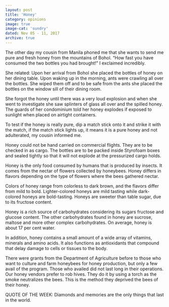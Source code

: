 ```yaml
---
layout: post
title: 'Honey'
category: opinions
image: true
image-cat: 'sundry'
dated: Nov 05 - 11, 2017
archive: true
---
```


The other day my cousin from Manila phoned me that she wants to send me pure and fresh honey from the mountains of Bohol.
“How fast you have consumed the two bottles you had brought!” I exclaimed incredibly.

She related: Upon her arrival from Bohol she placed the bottles of honey on her dining table. Upon waking up in the morning, ants were crawling all over the bottles. She wiped them off and to be safe from the ants she placed the bottles on the window sill of their dining room. 

She forgot the honey until there was a very loud explosion and when she went to investigate she saw splinters of glass all over and the spilled honey. The guards of her condominium told her honey explodes if exposed to sunlight when placed on airtight containers.

To test if the honey is really pure, dip a match stick onto it and strike it with the match, if the match stick lights up, it means it is a pure honey and not adulterated, my cousin informed me.

Honey could not be hand carried on commercial flights. They are to be checked in as cargo. The bottles are to be packed inside Styrofoam boxes and sealed tightly so that it will not explode at the pressurized cargo holds.

Honey is the only food consumed by humans that is produced by insects. It comes from the nectar of flowers collected by honeybees. Honey differs in flavors depending on the type of flowers where the bees gathered nectar.

Colors of honey range from colorless to dark brown, and the flavors differ from mild to bold. Lighter-colored honeys are mild tasting while dark-colored honeys are bold-tasting. Honeys are sweeter than table sugar, due to its fructose content.

Honey is a rich source of carbohydrates considering its sugars fructose and glucose content. The other carbohydrates found in honey are sucrose, maltose and more other complex carbohydrates. On average, honey is about 17 per cent water.

In addition, honey contains a small amount of a wide array of vitamins, minerals and amino acids. It also functions as antioxidants that compound that delay damage to cells or tissues to the body.

There were grants from the Department of Agriculture before to those who want to culture and farm honeybees for honey production, but only a few avail of the program. Those who availed did not last long in their operations. Our honey vendors prefer to rob hives. They do it by using a torch as the smoke neutralizes the bees. This is the method they deprived the bees of their honey. 

QUOTE OF THE WEEK:  Diamonds and memories are the only things that last in the world. 
